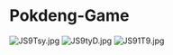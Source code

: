 # Pokdeng-Game

<img src="https://sv1.picz.in.th/images/2022/12/18/JS9Tsy.jpg" alt="JS9Tsy.jpg" border="0">
<img src="https://sv1.picz.in.th/images/2022/12/18/JS9tyD.jpg" alt="JS9tyD.jpg" border="0">
<img src="https://sv1.picz.in.th/images/2022/12/18/JS91T9.jpg" alt="JS91T9.jpg" border="0">
